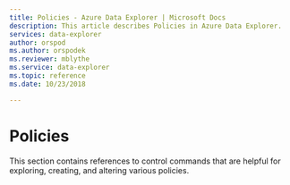 ```yaml
---
title: Policies - Azure Data Explorer | Microsoft Docs
description: This article describes Policies in Azure Data Explorer.
services: data-explorer
author: orspod
ms.author: orspodek
ms.reviewer: mblythe
ms.service: data-explorer
ms.topic: reference
ms.date: 10/23/2018

---
```

# Policies

This section contains references to control commands that are helpful for exploring, creating, and altering various policies.